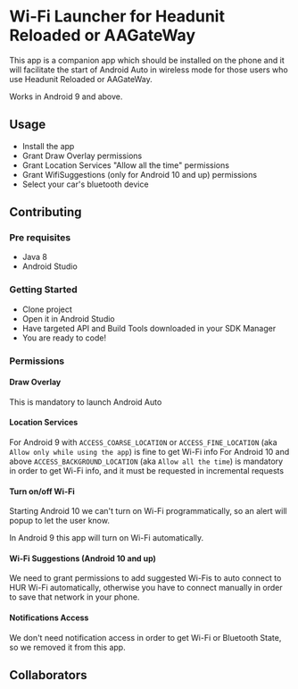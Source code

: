# Wi-Fi Launcher for Headunit Reloaded or AAGateWay

This app is a companion app which should be installed on the phone and it will facilitate the start of Android Auto in wireless mode for those users who use Headunit Reloaded or AAGateWay.

Works in Android 9 and above.

## Usage

* Install the app
* Grant Draw Overlay permissions
* Grant Location Services "Allow all the time" permissions
* Grant WifiSuggestions (only for Android 10 and up) permissions
* Select your car's bluetooth device

## Contributing

### Pre requisites

* Java 8
* Android Studio

### Getting Started

* Clone project
* Open it in Android Studio
* Have targeted API and Build Tools downloaded in your SDK Manager
* You are ready to code!

### Permissions

#### Draw Overlay

This is mandatory to launch Android Auto

#### Location Services

For Android 9 with `ACCESS_COARSE_LOCATION` or `ACCESS_FINE_LOCATION` (aka `Allow only while using the app`) is fine to get Wi-Fi info
For Android 10 and above `ACCESS_BACKGROUND_LOCATION` (aka `Allow all the time`) is mandatory in order to get Wi-Fi info, and it must be requested in incremental requests

#### Turn on/off Wi-Fi

Starting Android 10 we can't turn on Wi-Fi programmatically, so an alert will popup to let the user know.

In Android 9 this app will turn on Wi-Fi automatically.

#### Wi-Fi Suggestions (Android 10 and up)

We need to grant permissions to add suggested Wi-Fis to auto connect to HUR Wi-Fi automatically, otherwise you have to connect manually in order to save that network in your phone.

#### Notifications Access

We don't need notification access in order to get Wi-Fi or Bluetooth State, so we removed it from this app.

## Collaborators